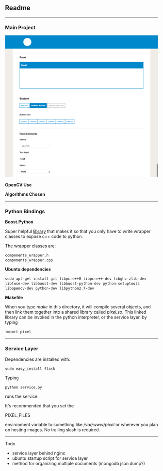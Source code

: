 ## Readme ##

---

### Main Project ###

![tearsheet](Tearsheet.png)

**OpenCV Use**

**Algorithms Chosen**

---

### Python Bindings ###

**Boost.Python**

  Super helpful [library](http://www.boost.org/doc/libs/1_55_0/libs/python/doc/) that makes it so that you only have to write wrapper classes to expose c++ code to python.

  The wrapper classes are:

    components_wrapper.h
    components_wrapper.cpp

**Ubuntu dependencies**

    sudo apt-get install git libpcre++0 libpcre++-dev libghc-zlib-dev libfuse-dev libboost-dev libboost-python-dev python-setuptools libopencv-dev python-dev libpython2.7-dev


**Makefile**


When you type _make_ in this directory, it will compile several objects, and then link them together into a shared library called _pixel.so_.  This linked library can be invoked in the python interpreter, or the service layer, by typing

    import pixel


---


### Service Layer ###

Dependencies are installed with:

    sudo easy_install flask

Typing

    python service.py

runs the service.

It's recommended that you set the 
  
  PIXEL_FILES

environment variable to something like _/var/www/pixel_ or wherever you plan on hosting images.  No trailing slash is required.


---

Todo

* service layer behind nginx
* ubuntu startup script for service layer
* method for organizing multiple documents (mongodb json dump?)



